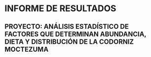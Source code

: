 # INFORME DE RESULTADOS 
## PROYECTO: ANÁLISIS ESTADÍSTICO DE FACTORES QUE DETERMINAN ABUNDANCIA, DIETA Y DISTRIBUCIÓN DE LA CODORNIZ MOCTEZUMA